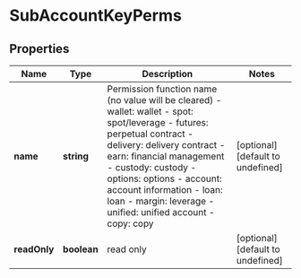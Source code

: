 # SubAccountKeyPerms

## Properties

Name | Type | Description | Notes
------------ | ------------- | ------------- | -------------
**name** | **string** | Permission function name (no value will be cleared) - wallet: wallet - spot: spot/leverage - futures: perpetual contract - delivery: delivery contract - earn: financial management - custody: custody - options: options - account: account information - loan: loan - margin: leverage - unified: unified account - copy: copy | [optional] [default to undefined]
**readOnly** | **boolean** | read only | [optional] [default to undefined]


